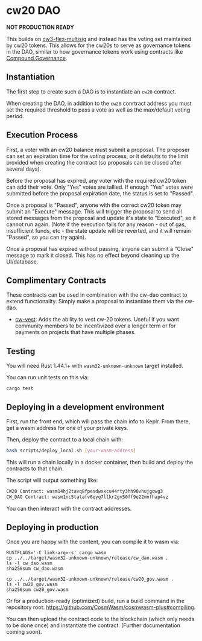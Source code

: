 # cw20 DAO

**NOT PRODUCTION READY**

This builds on [cw3-flex-multisig](https://github.com/CosmWasm/cw-plus/tree/main/contracts/cw3-flex-multisig) and instead has the voting set maintained by cw20 tokens. This allows for the cw20s to serve as governance tokens in the DAO, similar to how governance tokens work using contracts like [Compound Governance](https://compound.finance/governance).

## Instantiation

The first step to create such a DAO is to instantiate an `cw20` contract.

When creating the DAO, in addition to the `cw20` conrtract address you must set the required threshold to pass a vote as well as the max/default voting period.

## Execution Process

First, a voter with an cw20 balance must submit a proposal. The proposer can set
an expiration time for the voting process, or it defaults to the limit
provided when creating the contract (so proposals can be closed after several
days).

Before the proposal has expired, any voter with the required cw20 token can add their
vote. Only "Yes" votes are tallied. If enough "Yes" votes were submitted before
the proposal expiration date, the status is set to "Passed".

Once a proposal is "Passed", anyone with the correct cw20 token may submit an
"Execute" message. This will trigger the proposal to send all stored messages from
the proposal and update it's state to "Executed", so it cannot run again. (Note if
the execution fails for any reason - out of gas, insufficient funds, etc - the state
update will be reverted, and it will remain "Passed", so you can try again).

Once a proposal has expired without passing, anyone can submit a "Close"
message to mark it closed. This has no effect beyond cleaning up the UI/database.

## Complimentary Contracts

These contracts can be used in combination with the cw-dao contract to extend functionality. Simply make a proposal to instantiate them via the cw-dao.

- [cw-vest](https://github.com/ben2x4/cw-vest): Adds the ability to vest cw-20 tokens. Useful if you want community members to be incentivized over a longer term or for payments on projects that have multiple phases.

## Testing

You will need Rust 1.44.1+ with `wasm32-unknown-unknown` target installed.

You can run unit tests on this via:

`cargo test`

## Deploying in a development environment

First, run the front end, which will pass the chain info to Keplr. From there, get a wasm address for one of your private keys.

Then, deploy the contract to a local chain with:

``` sh
bash scripts/deploy_local.sh [your-wasm-address]
```

This will run a chain locally in a docker container, then build and deploy the contracts to that chain.

The script will output something like:

``` sh
CW20 Contract: wasm14hj2tavq8fpesdwxxcu44rty3hh90vhujgqwg3
CW_DAO Contract: wasm1nc5tatafv6eyq7llkr2gv50ff9e22mnfhap4vz
```

You can then interact with the contract addresses.

## Deploying in production

Once you are happy with the content, you can compile it to wasm via:

```
RUSTFLAGS='-C link-arg=-s' cargo wasm
cp ../../target/wasm32-unknown-unknown/release/cw_dao.wasm .
ls -l cw_dao.wasm
sha256sum cw_dao.wasm

cp ../../target/wasm32-unknown-unknown/release/cw20_gov.wasm .
ls -l cw20_gov.wasm
sha256sum cw20_gov.wasm
```

Or for a production-ready (optimized) build, run a build command in
the repository root: https://github.com/CosmWasm/cosmwasm-plus#compiling.

You can then upload the contract code to the blockchain (which only needs to be
done once) and instantiate the contract. (Further documentation coming soon).
